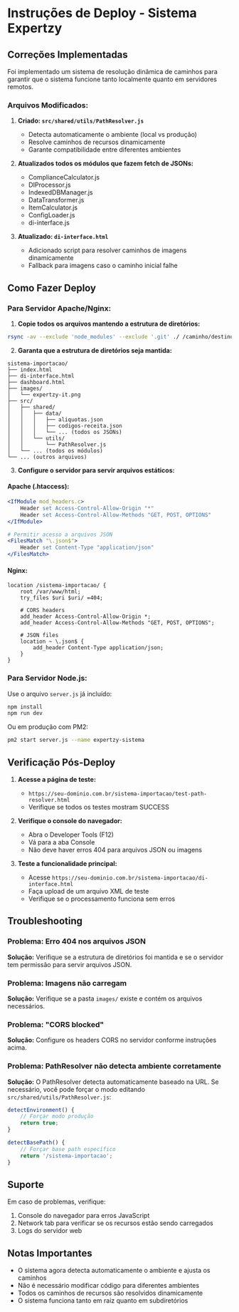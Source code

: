 # Instruções de Deploy - Sistema Expertzy

## Correções Implementadas

Foi implementado um sistema de resolução dinâmica de caminhos para garantir que o sistema funcione tanto localmente quanto em servidores remotos.

### Arquivos Modificados:

1. **Criado: `src/shared/utils/PathResolver.js`**
   - Detecta automaticamente o ambiente (local vs produção)
   - Resolve caminhos de recursos dinamicamente
   - Garante compatibilidade entre diferentes ambientes

2. **Atualizados todos os módulos que fazem fetch de JSONs:**
   - ComplianceCalculator.js
   - DIProcessor.js  
   - IndexedDBManager.js
   - DataTransformer.js
   - ItemCalculator.js
   - ConfigLoader.js
   - di-interface.js

3. **Atualizado: `di-interface.html`**
   - Adicionado script para resolver caminhos de imagens dinamicamente
   - Fallback para imagens caso o caminho inicial falhe

## Como Fazer Deploy

### Para Servidor Apache/Nginx:

1. **Copie todos os arquivos mantendo a estrutura de diretórios:**
```bash
rsync -av --exclude 'node_modules' --exclude '.git' ./ /caminho/destino/
```

2. **Garanta que a estrutura de diretórios seja mantida:**
```
sistema-importacao/
├── index.html
├── di-interface.html
├── dashboard.html
├── images/
│   └── expertzy-it.png
├── src/
│   ├── shared/
│   │   ├── data/
│   │   │   ├── aliquotas.json
│   │   │   ├── codigos-receita.json
│   │   │   └── ... (todos os JSONs)
│   │   └── utils/
│   │       └── PathResolver.js
│   └── ... (todos os módulos)
└── ... (outros arquivos)
```

3. **Configure o servidor para servir arquivos estáticos:**

#### Apache (.htaccess):
```apache
<IfModule mod_headers.c>
    Header set Access-Control-Allow-Origin "*"
    Header set Access-Control-Allow-Methods "GET, POST, OPTIONS"
</IfModule>

# Permitir acesso a arquivos JSON
<FilesMatch "\.json$">
    Header set Content-Type "application/json"
</FilesMatch>
```

#### Nginx:
```nginx
location /sistema-importacao/ {
    root /var/www/html;
    try_files $uri $uri/ =404;
    
    # CORS headers
    add_header Access-Control-Allow-Origin *;
    add_header Access-Control-Allow-Methods "GET, POST, OPTIONS";
    
    # JSON files
    location ~ \.json$ {
        add_header Content-Type application/json;
    }
}
```

### Para Servidor Node.js:

Use o arquivo `server.js` já incluído:

```bash
npm install
npm run dev
```

Ou em produção com PM2:
```bash
pm2 start server.js --name expertzy-sistema
```

## Verificação Pós-Deploy

1. **Acesse a página de teste:**
   - `https://seu-dominio.com.br/sistema-importacao/test-path-resolver.html`
   - Verifique se todos os testes mostram SUCCESS

2. **Verifique o console do navegador:**
   - Abra o Developer Tools (F12)
   - Vá para a aba Console
   - Não deve haver erros 404 para arquivos JSON ou imagens

3. **Teste a funcionalidade principal:**
   - Acesse `https://seu-dominio.com.br/sistema-importacao/di-interface.html`
   - Faça upload de um arquivo XML de teste
   - Verifique se o processamento funciona sem erros

## Troubleshooting

### Problema: Erro 404 nos arquivos JSON

**Solução:** Verifique se a estrutura de diretórios foi mantida e se o servidor tem permissão para servir arquivos JSON.

### Problema: Imagens não carregam

**Solução:** Verifique se a pasta `images/` existe e contém os arquivos necessários.

### Problema: "CORS blocked"

**Solução:** Configure os headers CORS no servidor conforme instruções acima.

### Problema: PathResolver não detecta ambiente corretamente

**Solução:** O PathResolver detecta automaticamente baseado na URL. Se necessário, você pode forçar o modo editando `src/shared/utils/PathResolver.js`:

```javascript
detectEnvironment() {
    // Forçar modo produção
    return true; 
}

detectBasePath() {
    // Forçar base path específico
    return '/sistema-importacao';
}
```

## Suporte

Em caso de problemas, verifique:
1. Console do navegador para erros JavaScript
2. Network tab para verificar se os recursos estão sendo carregados
3. Logs do servidor web

## Notas Importantes

- O sistema agora detecta automaticamente o ambiente e ajusta os caminhos
- Não é necessário modificar código para diferentes ambientes
- Todos os caminhos de recursos são resolvidos dinamicamente
- O sistema funciona tanto em raiz quanto em subdiretórios